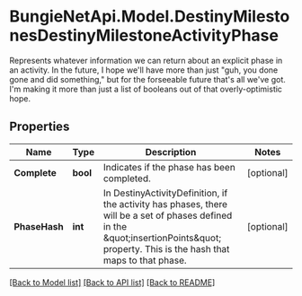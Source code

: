 # BungieNetApi.Model.DestinyMilestonesDestinyMilestoneActivityPhase
Represents whatever information we can return about an explicit phase in an activity. In the future, I hope we'll have more than just \"guh, you done gone and did something,\" but for the forseeable future that's all we've got. I'm making it more than just a list of booleans out of that overly-optimistic hope.
## Properties

Name | Type | Description | Notes
------------ | ------------- | ------------- | -------------
**Complete** | **bool** | Indicates if the phase has been completed. | [optional] 
**PhaseHash** | **int** | In DestinyActivityDefinition, if the activity has phases, there will be a set of phases defined in the \&quot;insertionPoints\&quot; property. This is the hash that maps to that phase. | [optional] 

[[Back to Model list]](../README.md#documentation-for-models) [[Back to API list]](../README.md#documentation-for-api-endpoints) [[Back to README]](../README.md)

